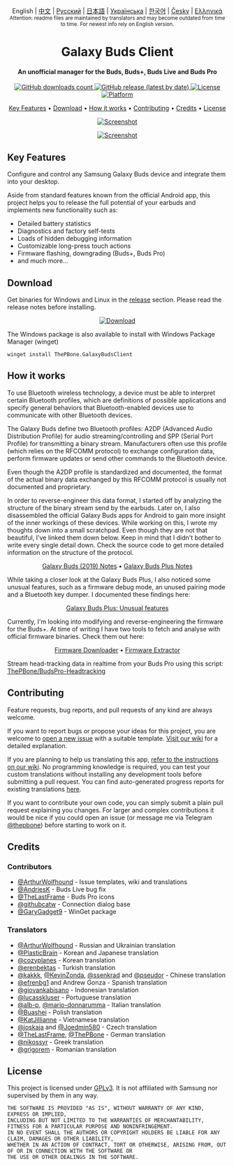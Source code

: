 
<p align="center">
  English | <a href="/docs/README_chs.md">中文</a> | <a href="/docs/README_rus.md">Русский</a> | <a href="/docs/README_jpn.md">日本語</a> | <a href="/docs/README_ukr.md">Українська</a> | <a href="/docs/README_kor.md">한국어</a> | <a href="/docs/README_cze.md">Česky</a> | <a href="/docs/README_gr.md">Ελληνικά</a> <br>
    <sub>Attention: readme files are maintained by translators and may become outdated from time to time. For newest info rely on English version.</sub>
</p>
<h1 align="center">
  Galaxy Buds Client
  <br>
</h1>
<h4 align="center">An unofficial manager for the Buds, Buds+, Buds Live and Buds Pro</h4>
<p align="center">
  <a href="https://github.com/ThePBone/GalaxyBudsClient/releases">
    <img alt="GitHub downloads count" src="https://img.shields.io/github/downloads/thepbone/galaxybudsclient/total">
  </a>
  <a href="https://github.com/ThePBone/GalaxyBudsClient/releases">
   <img alt="GitHub release (latest by date)" src="https://img.shields.io/github/v/release/thepbone/galaxybudsclient">
  </a>
  <a href="https://github.com/ThePBone/GalaxyBudsClient/blob/master/LICENSE">
      <img alt="License" src="https://img.shields.io/github/license/thepbone/galaxybudsclient">
  </a>
  <a href="https://github.com/ThePBone/GalaxyBudsClient/releases">
    <img alt="Platform" src="https://img.shields.io/badge/platform-Windows/Linux-yellowgreen">
  </a>
</p>
<p align="center">
  <a href="#key-features">Key Features</a> •
  <a href="#download">Download</a> •
  <a href="#how-it-works">How it works</a> •
  <a href="#contributing">Contributing</a> •
  <a href="#credits">Credits</a> •
  <a href="#license">License</a>
</p>

<p align="center">
    <a href="https://ko-fi.com/H2H83E5J3"><img alt="Screenshot" src="https://ko-fi.com/img/githubbutton_sm.svg"></a>
</p>

<p align="center">
    <a href="#"><img alt="Screenshot" src="https://github.com/ThePBone/GalaxyBudsClient/blob/master/screenshots/screencap.gif"></a>
</p>

## Key Features

Configure and control any Samsung Galaxy Buds device and integrate them into your desktop.

Aside from standard features known from the official Android app, this project helps you to release the full potential of your earbuds and implements new functionality such as:

* Detailed battery statistics
* Diagnostics and factory self-tests
* Loads of hidden debugging information
* Customizable long-press touch actions
* Firmware flashing, downgrading (Buds+, Buds Pro)
* and much more...

## Download

Get binaries for Windows and Linux in the [release](https://github.com/ThePBone/GalaxyBudsClient/releases) section. Please read the release notes before installing.

<p align="center">
    <a href="https://github.com/ThePBone/GalaxyBudsClient/releases"><img alt="Download" src="https://github.com/ThePBone/GalaxyBudsClient/blob/master/screenshots/download.png"></a>
</p>

The Windows package is also available to install with Windows Package Manager (winget)

`winget install ThePBone.GalaxyBudsClient`

## How it works

To use Bluetooth wireless technology, a device must be able to interpret certain Bluetooth profiles, which are definitions of possible applications and specify general behaviors that Bluetooth-enabled devices use to communicate with other Bluetooth devices.

The Galaxy Buds define two Bluetooth profiles: A2DP (Advanced Audio Distribution Profile) for audio streaming/controlling and SPP (Serial Port Profile) for transmitting a binary stream. Manufacturers often use this profile (which relies on the RFCOMM protocol) to exchange configuration data, perform firmware updates or send other commands to the Bluetooth device.

Even though the A2DP profile is standardized and documented, the format of the actual binary data exchanged by this RFCOMM protocol is usually not documented and proprietary.

In order to reverse-engineer this data format, I started off by analyzing the structure of the binary stream send by the earbuds. Later on, I also disassembled the official Galaxy Buds apps for Android to gain more insight of the inner workings of these devices. While working on this, I wrote my thoughts down into a small scratchpad. Even though they are not that beautiful, I've linked them down below. Keep in mind that I didn't bother to write every single detail down. Check the source code to get more detailed information on the structure of the protocol.

<p align="center">
  <a href="https://github.com/ThePBone/GalaxyBudsClient/blob/master/GalaxyBudsRFCommProtocol.md">Galaxy Buds (2019) Notes</a> •
  <a href="https://github.com/ThePBone/GalaxyBudsClient/blob/master/Galaxy%20Buds%20Plus%20RFComm%20Protocol%20Notes.md">Galaxy Buds Plus Notes</a>
</p>

While taking a closer look at the Galaxy Buds Plus, I also noticed some unusual features, such as a firmware debug mode, an unused pairing mode and a Bluetooth key dumper. I documented these findings here:

<p align="center">
  <a href="https://github.com/ThePBone/GalaxyBudsClient/blob/master/GalaxyBudsPlus_HiddenDebugFeatures.md">Galaxy Buds Plus: Unusual features</a>
</p>

Currently, I'm looking into modifying and reverse-engineering the firmware for the Buds+. At time of writing I have two tools to fetch and analyse with official firmware binaries. Check them out here:

<p align="center">
  <a href="https://github.com/ThePBone/GalaxyBudsFirmwareDownloader">Firmware Downloader</a> •
  <a href="https://github.com/ThePBone/GalaxyBudsFirmwareExtractor">Firmware Extractor</a>
</p>

Stream head-tracking data in realtime from your Buds Pro using this script: [ThePBone/BudsPro-Headtracking](https://github.com/ThePBone/BudsPro-Headtracking)

## Contributing

Feature requests, bug reports, and pull requests of any kind are always welcome.

If you want to report bugs or propose your ideas for this project, you are welcome to [open a new issue](https://github.com/ThePBone/GalaxyBudsClient/issues/new/choose) with a suitable template. [Visit our wiki](https://github.com/ThePBone/GalaxyBudsClient/wiki/2.-How-to-submit-issues) for a detailed explanation.

If you are planning to help us translating this app, [refer to the instructions on our wiki](https://github.com/ThePBone/GalaxyBudsClient/wiki/3.-How-to-help-with-translations). No programming knowledge is required, you can test your custom translations without installing any development tools before submitting a pull request.
You can find auto-generated progress reports for existing translations [here](https://github.com/ThePBone/GalaxyBudsClient/blob/master/meta/translations.md).

If you want to contribute your own code, you can simply submit a plain pull request explaining you changes. For larger and complex contributions it would be nice if you could open an issue (or message me via Telegram [@thepbone](https://t.me/thepbone)) before starting to work on it.

## Credits

### Contributors

* [@ArthurWolfhound](https://github.com/ArthurWolfhound) - Issue templates, wiki and translations
* [@AndriesK](https://github.com/AndriesK) - Buds Live bug fix
* [@TheLastFrame](https://github.com/TheLastFrame) - Buds Pro icons
* [@githubcatw](https://github.com/githubcatw) - Connection dialog base
* [@GaryGadget9](https://github.com/GaryGadget9) - WinGet package

### Translators

* [@ArthurWolfhound](https://github.com/ArthurWolfhound) - Russian and Ukrainian translation
* [@PlasticBrain](https://github.com/fhalfkg) - Korean and Japanese translation
* [@cozyplanes](https://github.com/cozyplanes) - Korean translation
* [@erenbektas](https://github.com/erenbektas) - Turkish translation
* [@kakkk](https://github.com/kakkk), [@KevinZonda](https://github.com/KevinZonda), [@ssenkrad](https://github.com/ssenkrad) and [@pseudor](https://github.com/pseudor) - Chinese translation
* [@efrenbg1](https://github.com/efrenbg1) and Andrew Gonza - Spanish translation
* [@giovankabisano](https://github.com/giovankabisano) - Indonesian translation
* [@lucasskluser](https://github.com/lucasskluser) - Portuguese translation
* [@alb-p](https://github.com/alb-p), [@mario-donnarumma](https://github.com/mario-donnarumma) - Italian translation
* [@Buashei](https://github.com/Buashei) - Polish translation
* [@KatJillianne](https://github.com/KatJillianne) - Vietnamese translation
* [@joskaja](https://github.com/joskaja) and [@Joedmin580](https://github.com/Joedmin580) - Czech translation
* [@TheLastFrame](https://github.com/TheLastFrame), [@ThePBone](https://github.com/ThePBone) - German translation
* [@nikossyr](https://github.com/nikossyr) - Greek translation
* [@grigorem](https://github.com/grigorem) - Romanian translation

## License

This project is licensed under [GPLv3](https://github.com/ThePBone/GalaxyBudsClient/blob/master/LICENSE). It is not affiliated with Samsung nor supervised by them in any way.

```
THE SOFTWARE IS PROVIDED "AS IS", WITHOUT WARRANTY OF ANY KIND, EXPRESS OR IMPLIED, 
INCLUDING BUT NOT LIMITED TO THE WARRANTIES OF MERCHANTABILITY, FITNESS FOR A PARTICULAR PURPOSE AND NONINFRINGEMENT. 
IN NO EVENT SHALL THE AUTHORS OR COPYRIGHT HOLDERS BE LIABLE FOR ANY CLAIM, DAMAGES OR OTHER LIABILITY, 
WHETHER IN AN ACTION OF CONTRACT, TORT OR OTHERWISE, ARISING FROM, OUT OF OR IN CONNECTION WITH THE SOFTWARE OR 
THE USE OR OTHER DEALINGS IN THE SOFTWARE.
```
